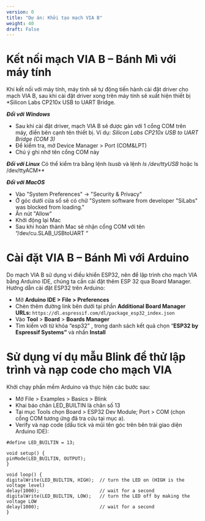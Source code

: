 ```yaml
---
version: 0
title: "Dự án: Khởi tạo mạch VIA B"
weight: 40
draft: False
---
```


# Kết nối mạch VIA B – Bánh Mì với máy tính

Khi kết nối với máy tính, máy tính sẽ tự động tiến hành cài đặt driver cho mạch VIA B, sau khi cài đặt driver xong trên máy tính sẽ xuất hiện thiết bị *Silicon Labs CP210x USB to UART Bridge.

***Đối với Windows***
- Sau khi cài đặt driver, mạch VIA B sẽ được gán với 1 cổng COM trên máy, điền bên cạnh tên thiết bị. Ví dụ: *Silicon Labs CP210x USB to UART Bridge (COM 3)*
- Để kiểm tra, mở Device Manager > Port (COM&LPT)
- Chú ý ghi nhớ tên cổng COM này

***Đối với Linux***
Có thể kiểm tra bằng lệnh *lsusb* và lệnh *ls /dev/ttyUSB* hoặc ls /dev/ttyACM**

***Đối với MacOS***
- Vào "System Preferences" -> "Security & Privacy"
- Ở góc dưới cửa sổ sẽ có chữ "System software from developer "SiLabs" was blocked from loading."
- Ấn nút "Allow"
- Khởi động lại Mac
- Sau khi hoàn thành Mac sẽ nhận cổng COM với tên “/dev/cu.SLAB_USBtoUART “

# Cài đặt VIA B – Bánh Mì với Arduino
Do mạch VIA B sử dụng vi điều khiển ESP32, nên để lập trình cho mạch VIA bằng Arduino IDE, chúng ta cần cài đặt thêm ESP 32 qua Board Manager.
Hướng dẫn cài đặt ESP32 trên Arduino:
- Mở **Arduino IDE > File > Preferences**
- Chèn thêm đường link bên dưới tại phần **Additional Board Manager URLs:**
```https://dl.espressif.com/dl/package_esp32_index.json```
- Vào **Tool** > **Board** > **Boards Manager**
- Tìm kiếm với từ khóa “esp32” , trong danh sách kết quả chọn “**ESP32 by Espressif Systems”** và nhấn **Install**

# Sử dụng ví dụ mẫu Blink để thử lập trình và nạp code cho mạch VIA
Khởi chạy phần mềm Arduino và thực hiện các bước sau:

- Mở File > Examples > Basics > Blink
- Khai báo chân LED_BUILTIN là chân số 13
- Tại mục Tools chọn Board > ESP32 Dev Module; Port > COM (chọn cổng COM tương ứng đã tra cứu tại mục a).
- Verify và nạp code (dấu tick và mũi tên góc trên bên trái giao diện Arduino IDE):

```
#define LED_BUILTIN = 13; 

void setup() {
pinMode(LED_BUILTIN, OUTPUT);
}

void loop() {
digitalWrite(LED_BUILTIN, HIGH);  // turn the LED on (HIGH is the voltage level)
delay(1000);                      // wait for a second
digitalWrite(LED_BUILTIN, LOW);   // turn the LED off by making the voltage LOW
delay(1000);                      // wait for a second
}
```